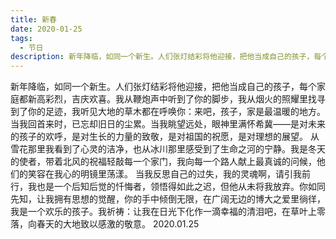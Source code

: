 ```yaml
---
title: 新春
date: 2020-01-25
tags:
  - 节日
description: 新年降临，如同一个新生。人们张灯结彩将他迎接，把他当成自己的孩子，每个家庭都新高彩烈，吉庆欢喜。
---
```


新年降临，如同一个新生。人们张灯结彩将他迎接，把他当成自己的孩子，每个家庭都新高彩烈，吉庆欢喜。我从鞭炮声中听到了你的脚步，我从烟火的照耀里找寻到了你的足迹，我听见大地的草木都在呼唤你：来吧，孩子，家是最温暖的地方。
当我回首来时，已忘却旧日的尘累。当我眺望远处，眼神里满怀希冀——是对未来的孩子的欢呼，是对生长的力量的致敬，是对祖国的祝愿，是对理想的展望。
从雪花那里我看到了心灵的洁净，也从冰川那里感受到了生命之河的宁静。我是冬天的使者，带着北风的祝福轻敲每一个家门，我向每一个路人献上最真诚的问候，他们的笑容在我心的明镜里荡漾。
当我反思自己的过失，我的灵魂啊，请引我前行，我也是一个后知后觉的忏悔者，领悟得如此之迟，但他从未将我放弃。你如同先知，让我拥有思想的觉醒，你的手中倾倒无限，在广阔无边的博大之爱里徜徉，我是一个欢乐的孩子。我祈祷：让我在日光下化作一滴幸福的清泪吧，在草叶上零落，向春天的大地致以感激的敬意。
2020.01.25